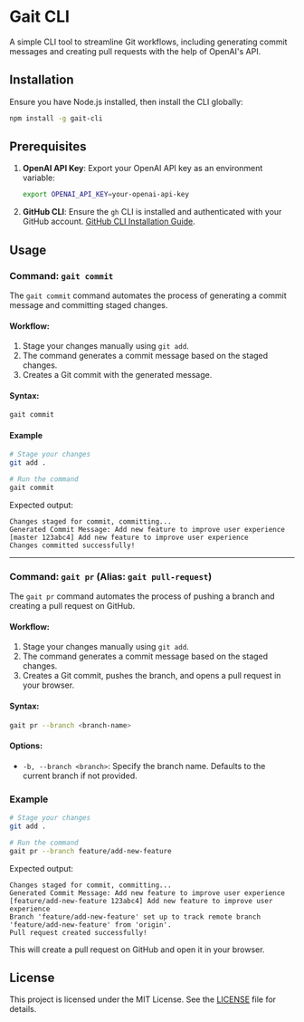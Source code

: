 # Gait CLI

A simple CLI tool to streamline Git workflows, including generating commit messages and creating pull requests with the help of OpenAI's API.

## Installation

Ensure you have Node.js installed, then install the CLI globally:

```bash
npm install -g gait-cli
```

## Prerequisites

1. **OpenAI API Key**: Export your OpenAI API key as an environment variable:

   ```bash
   export OPENAI_API_KEY=your-openai-api-key
   ```

2. **GitHub CLI**: Ensure the `gh` CLI is installed and authenticated with your GitHub account. [GitHub CLI Installation Guide](https://cli.github.com/manual/installation).

## Usage

### Command: `gait commit`

The `gait commit` command automates the process of generating a commit message and committing staged changes.

#### Workflow:

1. Stage your changes manually using `git add`.
2. The command generates a commit message based on the staged changes.
3. Creates a Git commit with the generated message.

#### Syntax:

```bash
gait commit
```

#### Example

```bash
# Stage your changes
git add .

# Run the command
gait commit
```

Expected output:

```
Changes staged for commit, committing...
Generated Commit Message: Add new feature to improve user experience
[master 123abc4] Add new feature to improve user experience
Changes committed successfully!
```

---

### Command: `gait pr` (Alias: `gait pull-request`)

The `gait pr` command automates the process of pushing a branch and creating a pull request on GitHub.

#### Workflow:

1. Stage your changes manually using `git add`.
2. The command generates a commit message based on the staged changes.
3. Creates a Git commit, pushes the branch, and opens a pull request in your browser.

#### Syntax:

```bash
gait pr --branch <branch-name>
```

#### Options:

- `-b, --branch <branch>`: Specify the branch name. Defaults to the current branch if not provided.

### Example

```bash
# Stage your changes
git add .

# Run the command
gait pr --branch feature/add-new-feature
```

Expected output:

```
Changes staged for commit, committing...
Generated Commit Message: Add new feature to improve user experience
[feature/add-new-feature 123abc4] Add new feature to improve user experience
Branch 'feature/add-new-feature' set up to track remote branch 'feature/add-new-feature' from 'origin'.
Pull request created successfully!
```

This will create a pull request on GitHub and open it in your browser.

## License

This project is licensed under the MIT License. See the [LICENSE](LICENSE) file for details.
